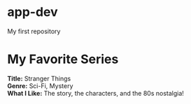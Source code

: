 # app-dev
My first repository
# My Favorite Series
**Title:** Stranger Things  
**Genre:** Sci-Fi, Mystery  
**What I Like:** The story, the characters, and the 80s nostalgia!
